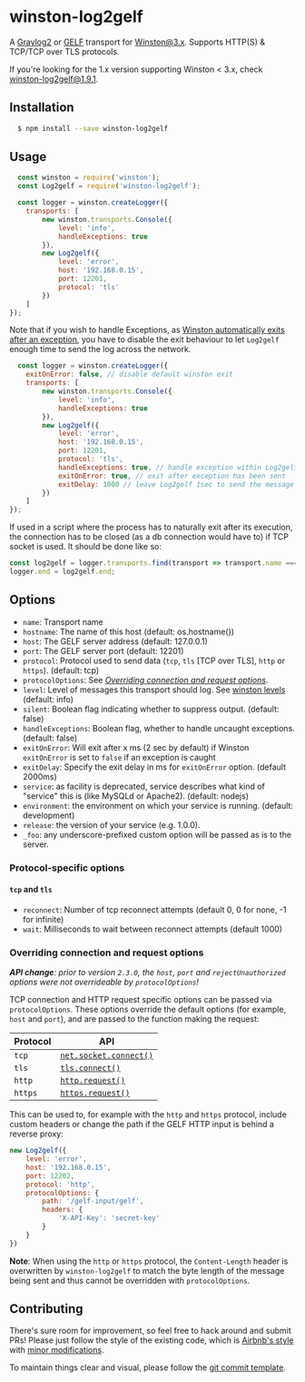 # winston-log2gelf
A [Graylog2](https://www.graylog.org/) or [GELF](http://docs.graylog.org/en/latest/pages/gelf.html) transport for [Winston@3.x](https://github.com/flatiron/winston). Supports HTTP(S) & TCP/TCP over TLS protocols.

If you're looking for the 1.x version supporting Winston < 3.x, check [winston-log2gelf@1.9.1](https://github.com/Buzut/winston-log2gelf/tree/v1.9.1).

## Installation
``` sh
  $ npm install --save winston-log2gelf
```

## Usage
```javascript
  const winston = require('winston');
  const Log2gelf = require('winston-log2gelf');

  const logger = winston.createLogger({
    transports: [
        new winston.transports.Console({
            level: 'info',
            handleExceptions: true
        }),
        new Log2gelf({
            level: 'error',
            host: '192.168.0.15',
            port: 12201,
            protocol: 'tls'
        })
    ]
});
```

Note that if you wish to handle Exceptions, as [Winston automatically exits after an exception](https://github.com/winstonjs/winston#to-exit-or-not-to-exit), you have to disable the exit behaviour to let `Log2gelf` enough time to send the log across the network.

```javascript
  const logger = winston.createLogger({
    exitOnError: false, // disable default winston exit
    transports: [
        new winston.transports.Console({
            level: 'info',
            handleExceptions: true
        }),
        new Log2gelf({
            level: 'error',
            host: '192.168.0.15',
            port: 12201,
            protocol: 'tls',
            handleExceptions: true, // handle exception within Log2gelf
            exitOnError: true, // exit after exception has been sent
            exitDelay: 1000 // leave Log2gelf 1sec to send the message
        })
    ]
});
```

If used in a script where the process has to naturally exit after its execution, the connection has to be closed (as a db connection would have to) if TCP socket is used. It should be done like so:

```javascript
const log2gelf = logger.transports.find(transport => transport.name === 'log2gelf');
logger.end = log2gelf.end;
```

## Options
* `name`:  Transport name
* `hostname`: The name of this host (default: os.hostname())
* `host`: The GELF server address (default: 127.0.0.1)
* `port`: The GELF server port (default: 12201)
* `protocol`: Protocol used to send data (`tcp`, `tls` [TCP over TLS], `http` or `https`). (default: tcp)
* `protocolOptions`: See [_Overriding connection and request options_](#overriding-connection-and-request-options).
* `level`: Level of messages this transport should log. See [winston levels](https://github.com/winstonjs/winston#logging-levels) (default: info)
* `silent`: Boolean flag indicating whether to suppress output. (default: false)
* `handleExceptions`: Boolean flag, whether to handle uncaught exceptions. (default: false)
* `exitOnError`: Will exit after x ms (2 sec by default) if Winston `exitOnError` is set to `false` if an exception is caught
* `exitDelay`: Specify the exit delay in ms for `exitOnError` option. (default 2000ms)
* `service`: as facility is deprecated, service describes what kind of "service" this is (like MySQLd or Apache2). (default: nodejs)
* `environment`: the environment on which your service is running. (default: development)
* `release`: the version of your service (e.g. 1.0.0).
* `_foo`: any underscore-prefixed custom option will be passed as is to the server.

### Protocol-specific options

#### `tcp` and `tls`

* `reconnect`: Number of tcp reconnect attempts (default 0, 0 for none, -1 for infinite)
* `wait`: Milliseconds to wait between reconnect attempts (default 1000)

### Overriding connection and request options

_**API change**: prior to version `2.3.0`, the `host`, `port` and `rejectUnauthorized` options were not overrideable by `protocolOptions`!_

TCP connection and HTTP request specific options can be passed via `protocolOptions`.
These options override the default options (for example, `host` and `port`), and are passed to the function making the request:

| Protocol | API                                                                                                  |
|----------|------------------------------------------------------------------------------------------------------|
| `tcp`    | [`net.socket.connect()`](https://nodejs.org/api/net.html#net_socket_connect_options_connectlistener) |
| `tls`    | [`tls.connect()`](https://nodejs.org/api/tls.html#tls_tls_connect_options_callback)                  |
| `http`   | [`http.request()`](https://nodejs.org/api/http.html#http_http_request_options_callback)              |
| `https`  | [`https.request()`](https://nodejs.org/api/https.html#https_https_request_options_callback)          |

This can be used to, for example with the `http` and `https` protocol, include custom headers or change the path if the GELF HTTP input is behind a reverse proxy:

```js
new Log2gelf({
    level: 'error',
    host: '192.168.0.15',
    port: 12202,
    protocol: 'http',
    protocolOptions: {
        path: '/gelf-input/gelf',
        headers: {
            'X-API-Key': 'secret-key'
        }
    }
})
```

**Note**: When using the `http` or `https` protocol, the `Content-Length` header is overwritten by `winston-log2gelf` to match the byte length of the message being sent and thus cannot be overridden with `protocolOptions`.

## Contributing
There's sure room for improvement, so feel free to hack around and submit PRs!
Please just follow the style of the existing code, which is [Airbnb's style](http://airbnb.io/javascript/) with [minor modifications](.eslintrc).

To maintain things clear and visual, please follow the [git commit template](https://github.com/Buzut/git-emojis-hook).
